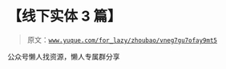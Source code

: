 # 【线下实体 3 篇】

> 原文：[`www.yuque.com/for_lazy/zhoubao/vneg7gu7ofay9mt5`](https://www.yuque.com/for_lazy/zhoubao/vneg7gu7ofay9mt5)

公众号懒人找资源，懒人专属群分享